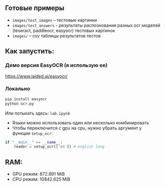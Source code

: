 ## Готовые примеры
- `images/test_images` – тестовые картинки
- `images/test_answers` - результаты распознования разных ocr моделей (teseract, paddleocr, easyocr) тестовых картинок
- `images/` – csv таблицы результатов тестов

## Как запустить:
### Демо версия EasyOCR (я использую ее)
https://www.jaided.ai/easyocr/

### Локально
```bash
pip install easyocr
python ocr.py
```
Или потыкать здесь: `lab.ipynb`

- Языки можно использовать один или несколько комбинировать
- Чтобы переключится c gpu на cpu, нужно убрать аргумент у функции `setup_ocr`:
```python
if "__main__" == __name__:
    reader = setup_ocr(['en']) # english lang
```

## RAM:
- GPU режим: 872.891 MiB
- CPU режим: 10842.625 MiB
